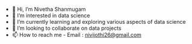 
- 👋 Hi, I’m Nivetha Shanmugam
- 👀 I’m interested in data science
- 🌱 I’m currently learning and exploring various aspects of data science
- 💞️ I’m looking to collaborate on data projects
- 📫 How to reach me - Email : nivijothi26@gmail.com

<!---
NivethaShanmugam01/NivethaShanmugam01 is a ✨ special ✨ repository because its `README.md` (this file) appears on your GitHub profile.
You can click the Preview link to take a look at your changes.
--->
